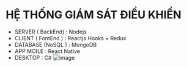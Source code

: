 # HỆ THỐNG GIÁM SÁT ĐIỀU KHIỂN
- SERVER ( BackEnd) : Nodejs
- CLIENT ( FontEnd ) : Reactjs Hooks + Redux 
-  DATABASE (NoSQL ) : MongoDB
- APP MOILE : React Native
- DESKTOP : C#
 ![image](https://user-images.githubusercontent.com/46323720/110183875-6ad1ae80-7e42-11eb-888b-3c8c967b5e95.png)


